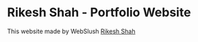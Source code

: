 # Rikesh Shah - Portfolio Website
This website made by WebSlush
[Rikesh Shah](https://rikeshshah.com)
